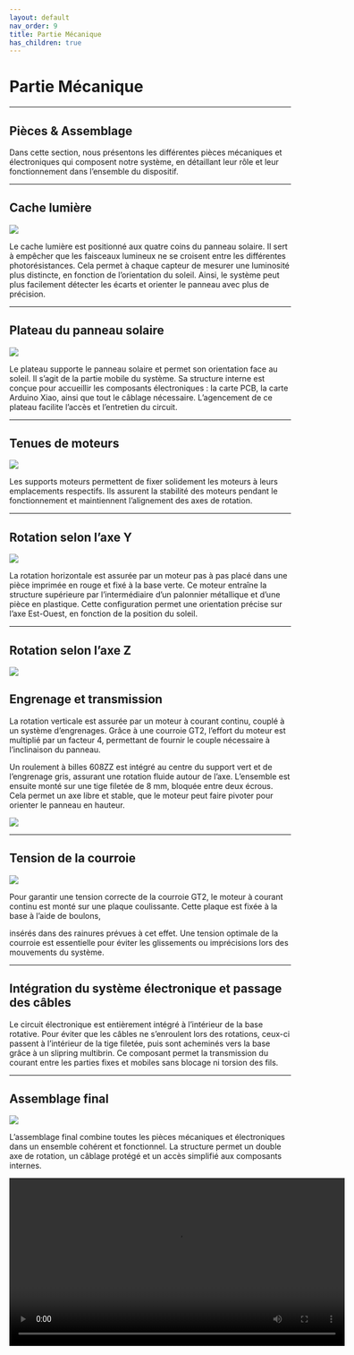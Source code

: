 ```yaml
---
layout: default
nav_order: 9
title: Partie Mécanique
has_children: true
---
```


# Partie Mécanique
---

## Pièces & Assemblage

Dans cette section, nous présentons les différentes pièces mécaniques et électroniques qui composent notre système, en détaillant leur rôle et leur fonctionnement dans l’ensemble du dispositif.

---

## Cache lumière

![](../Partie_mécanique/support_ptd.png)

Le cache lumière est positionné aux quatre coins du panneau solaire. Il sert à empêcher que les faisceaux lumineux ne se croisent entre les différentes photorésistances. Cela permet à chaque capteur de mesurer une luminosité plus distincte, en fonction de l’orientation du soleil. Ainsi, le système peut plus facilement détecter les écarts et orienter le panneau avec plus de précision.

---

## Plateau du panneau solaire

![](../Partie_mécanique/support_p.png)

Le plateau supporte le panneau solaire et permet son orientation face au soleil. Il s’agit de la partie mobile du système. Sa structure interne est conçue pour accueillir les composants électroniques : la carte PCB, la carte Arduino Xiao, ainsi que tout le câblage nécessaire. L’agencement de ce plateau facilite l’accès et l’entretien du circuit.

---

## Tenues de moteurs

![](../Partie_mécanique/support_m.png)

Les supports moteurs permettent de fixer solidement les moteurs à leurs emplacements respectifs. Ils assurent la stabilité des moteurs pendant le fonctionnement et maintiennent l’alignement des axes de rotation.

---

## Rotation selon l’axe Y

![](../Partie_mécanique/support_haut.png)

La rotation horizontale est assurée par un moteur pas à pas placé dans une pièce imprimée en rouge et fixé à la base verte. Ce moteur entraîne la structure supérieure par l’intermédiaire d’un palonnier métallique et d’une pièce en plastique. Cette configuration permet une orientation précise sur l’axe Est-Ouest, en fonction de la position du soleil.

---

## Rotation selon l’axe Z

![](../Partie_mécanique/engrenages.png)

## Engrenage et transmission

La rotation verticale est assurée par un moteur à courant continu, couplé à un système d’engrenages. Grâce à une courroie GT2, l’effort du moteur est multiplié par un facteur 4, permettant de fournir le couple nécessaire à l’inclinaison du panneau.

Un roulement à billes 608ZZ est intégré au centre du support vert et de l’engrenage gris, assurant une rotation fluide autour de l’axe. L’ensemble est ensuite monté sur une tige filetée de 8 mm, bloquée entre deux écrous. Cela permet un axe libre et stable, que le moteur peut faire pivoter pour orienter le panneau en hauteur.

![](../Partie_mécanique/supports_m.png)

---

## Tension de la courroie

![](../Partie_mécanique/support_b.png)

Pour garantir une tension correcte de la courroie GT2, le moteur à courant continu est monté sur une plaque coulissante. Cette plaque est fixée à la base à l’aide de boulons,

insérés dans des rainures prévues à cet effet. Une tension optimale de la courroie est essentielle pour éviter les glissements ou imprécisions lors des mouvements du système.

---

## Intégration du système électronique et passage des câbles

Le circuit électronique est entièrement intégré à l’intérieur de la base rotative. Pour éviter que les câbles ne s’enroulent lors des rotations, ceux-ci passent à l’intérieur de la tige filetée, puis sont acheminés vers la base grâce à un slipring multibrin. Ce composant permet la transmission du courant entre les parties fixes et mobiles sans blocage ni torsion des fils.

---

## Assemblage final

![](../Partie_mécanique/fini!.png)

L’assemblage final combine toutes les pièces mécaniques et électroniques dans un ensemble cohérent et fonctionnel. La structure permet un double axe de rotation, un câblage protégé et un accès simplifié aux composants internes.

<video width="600" controls>
  <source src="../Partie_mécanique/video_meca.mov" type="video/mp4">
</video>